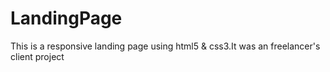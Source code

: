 # LandingPage
This is a responsive landing page using html5 &amp; css3.It was an freelancer's client project
